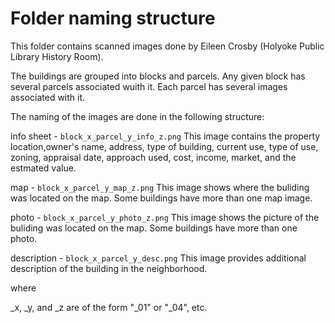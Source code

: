 # Folder naming structure
This folder contains scanned images done by Eileen Crosby (Holyoke Public Library History Room).

The buildings are grouped into blocks and parcels.
Any given block has several parcels associated wuith
it. Each parcel has several images associated with it.


The naming of the images are done in the following structure:

info sheet - `block_x_parcel_y_info_z.png` 
This image contains the property location,owner's name, address, type of building,
current use, type of use, zoning, appraisal date, approach used, cost, income,
market, and the estmated value.

map - `block_x_parcel_y_map_z.png`
This image shows where the buliding was located on the map. Some buildings have more
than one map image.

photo - `block_x_parcel_y_photo_z.png`
This image shows the picture of the buliding was located on the map. Some buildings 
have more than one photo.

description - `block_x_parcel_y_desc.png`
This image provides additional description of the building in the neighborhood. 

where

_x, _y, and _z are of the form "_01" or "_04", etc.
